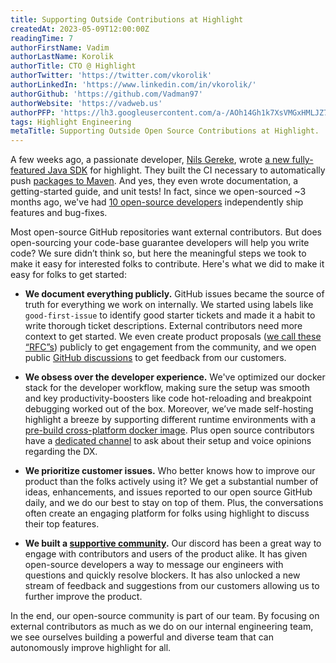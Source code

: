```yaml
---
title: Supporting Outside Contributions at Highlight
createdAt: 2023-05-09T12:00:00Z
readingTime: 7
authorFirstName: Vadim
authorLastName: Korolik
authorTitle: CTO @ Highlight 
authorTwitter: 'https://twitter.com/vkorolik'
authorLinkedIn: 'https://www.linkedin.com/in/vkorolik/'
authorGithub: 'https://github.com/Vadman97'
authorWebsite: 'https://vadweb.us'
authorPFP: 'https://lh3.googleusercontent.com/a-/AOh14Gh1k7XsVMGxHMLJZ7qesyddqn1y4EKjfbodEYiY=s96-c'
tags: Highlight Engineering
metaTitle: Supporting Outside Open Source Contributions at Highlight.
---
```


A few weeks ago, a passionate developer, [Nils Gereke](https://github.com/NgLoader), wrote [a new fully-featured Java SDK](https://github.com/highlight/highlight/pull/4812) for highlight. They built the CI necessary to automatically push [packages to Maven](https://mvnrepository.com/artifact/io.highlight/highlight-sdk/latest). And yes, they even wrote documentation, a getting-started guide, and unit tests! In fact, since we open-sourced ~3 months ago, we've had [10 open-source developers](https://github.com/highlight/highlight/graphs/contributors) independently ship features and bug-fixes.

Most open-source GitHub repositories want external contributors. But does open-sourcing your code-base guarantee developers will help you write code? We sure didn’t think so, but here the meaningful steps we took to make it easy for interested folks to contribute. Here's what we did to make it easy for folks to get started:

- **We document everything publicly.** GitHub issues became the source of truth for everything we work on internally. We started using labels like `good-first-issue` to identify good starter tickets and made it a habit to write thorough ticket descriptions. External contributors need more context to get started.
   We even create product proposals ([we call these “RFC”s](https://github.com/highlight/highlight/tree/main/internal-docs/rfcs)) publicly to get engagement from the community, and we open public [GitHub discussions](https://github.com/highlight/highlight/discussions) to get feedback from our customers.

- **We obsess over the developer experience.** We've optimized our docker stack for the developer workflow, making sure the setup was smooth and key productivity-boosters like code hot-reloading and breakpoint debugging worked out of the box. Moreover, we’ve made self-hosting highlight a breeze by supporting different runtime environments with a [pre-build cross-platform docker image](https://www.highlight.io/docs/getting-started/self-host/self-hosted-hobby-guide). Plus open source contributors have a [dedicated channel](https://discord.com/channels/1026884757667188757/1067576228674011136) to ask about their setup and voice opinions regarding the DX.

- **We prioritize customer issues.** Who better knows how to improve our product than the folks actively using it? We get a substantial number of ideas, enhancements, and issues reported to our open source GitHub daily, and we do our best to stay on top of them. Plus, the conversations often create an engaging platform for folks using highlight to discuss their top features.

- **We built a [supportive community](https://highlight.io/community).** Our discord has been a great way to engage with contributors and users of the product alike. It has given open-source developers a way to message our engineers with questions and quickly resolve blockers. It has also unlocked a new stream of feedback and suggestions from our customers allowing us to further improve the product.

In the end, our open-source community is part of our team. By focusing on external contributors as much as we do on our internal engineering team, we see ourselves building a powerful and diverse team that can autonomously improve highlight for all.
